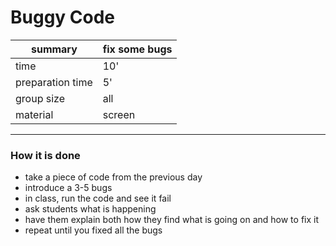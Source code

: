 
# Buggy Code

| summary | fix some bugs |
|---------|---------------|
| time  | 10'    |
| preparation time  | 5'    |
| group size | all |
| material | screen |

----

### How it is done

* take a piece of code from the previous day
* introduce a 3-5 bugs
* in class, run the code and see it fail
* ask students what is happening
* have them explain both how they find what is going on and how to fix it
* repeat until you fixed all the bugs
